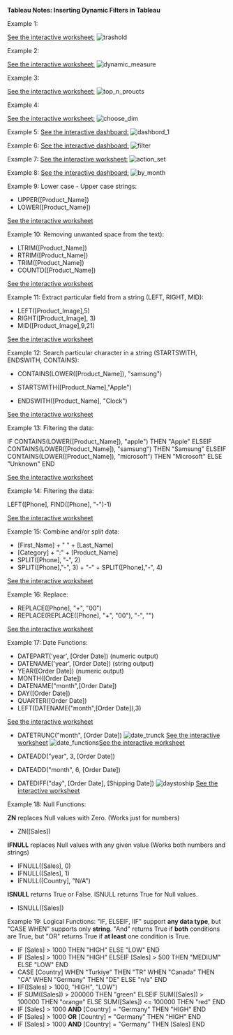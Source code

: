 **Tableau Notes: Inserting Dynamic Filters in Tableau**

Example 1:

[See the interactive worksheet:](https://public.tableau.com/views/Ayse_Dynamic_WorkSheet_1/InsertingDynamicTreshold?:language=en-US&:sid=&:redirect=auth&:display_count=n&:origin=viz_share_link)
![trashold](https://github.com/user-attachments/assets/27537487-b53a-49a2-8798-8bafacbc8cb7)

Example 2:

[See the interactive worksheet:](https://public.tableau.com/app/profile/ayse.gocer/viz/Ayse_Dynamic_WorkSheet/DynamicMeasures)
![dynamic_measure](https://github.com/user-attachments/assets/f3c65be8-8007-4c2a-8fb1-cee2d8aea254)

Example 3:

[See the interactive worksheet:](https://public.tableau.com/app/profile/ayse.gocer/viz/Ayse_Dynamic_WorkSheet_2/DynamicFilters)
![top_n_proucts](https://github.com/user-attachments/assets/3cac2852-ce8c-4586-902f-1197837a2986)

Example 4:

[See the interactive worksheet:](https://public.tableau.com/app/profile/ayse.gocer/viz/Ayse_Dynamic_WorkSheet_3/DynamicDimensions)
![choose_dim](https://github.com/user-attachments/assets/6e394154-fd1b-457c-9e19-ef254dab27fa)

Example 5:
[See the interactive dashboard:](https://public.tableau.com/app/profile/ayse.gocer/viz/Ayse_Dynamic_WorkSheet_4/Dashboard1?publish=yes)
![dashbord_1](https://github.com/user-attachments/assets/31a7e4aa-0d41-48ea-9c73-e21c5bd5d7ea)

Example 6:
[See the interactive dashboard:](https://public.tableau.com/app/profile/ayse.gocer/viz/Ayse_Dynamic_WorkSheet_5/Dashboard2?publish=yes)
![filter](https://github.com/user-attachments/assets/cb582d30-acb4-4a4c-a67b-669b6e53d365)

Example 7:
[See the interactive worksheet:](https://public.tableau.com/app/profile/ayse.gocer/viz/Ayse_Dynamic_WorkSheet_6/Sheet7?publish=yes)
![action_set](https://github.com/user-attachments/assets/08bfa68f-fb74-4a44-82ae-97630350bb6b)

Example 8:
[See the interactive dashboard:](https://public.tableau.com/app/profile/ayse.gocer/viz/Ayse_Dynamic_WorkSheet_7/Dashboard3?publish=yes)
![by_month](https://github.com/user-attachments/assets/c8a4e5df-2b39-4106-be9e-fe013fa35ed5)

Example 9: Lower case - Upper case strings:

 - UPPER([Product_Name]) 
 - LOWER([Product_Name])
   
[See the interactive worksheet](https://public.tableau.com/app/profile/ayse.gocer/viz/AyseGocer_dynamic_worksheet_8/LowerUpper?publish=yes)

Example 10: Removing unwanted space from the text):

- LTRIM([Product_Name])
- RTRIM([Product_Name])
- TRIM([Product_Name])
- COUNTD([Product_Name])

[See the interactive worksheet](https://public.tableau.com/app/profile/ayse.gocer/viz/AyseGocer_dynamic_worksheet_9/LTRIMRTRIMTRIM?publish=yes)

Example 11: Extract particular field from a string (LEFT, RIGHT, MID):

- LEFT([Product_Image],5)
- RIGHT([Product_Image], 3)
- MID([Product_Image],9,21)

[See the interactive worksheet](https://public.tableau.com/app/profile/ayse.gocer/viz/AyseGocer_dynamic_worksheet_10/LEFTRIGHTMID?publish=yes)

Example 12: Search particular character in a string (STARTSWITH, ENDSWITH, CONTAINS):

- CONTAINS(LOWER([Product_Name]), "samsung")

- STARTSWITH([Product_Name],"Apple")

- ENDSWITH([Product_Name], "Clock")

[See the interactive worksheet](https://public.tableau.com/app/profile/ayse.gocer/viz/AyseGocer_dynamic_worksheet_11/SEARCH?publish=yes)

Example 13: Filtering the data:

IF CONTAINS(LOWER([Product_Name]), "apple") THEN "Apple"
ELSEIF CONTAINS(LOWER([Product_Name]), "samsung") THEN "Samsung"
ELSEIF CONTAINS(LOWER([Product_Name]), "microsoft") THEN "Microsoft"
ELSE "Unknown"
END

[See the interactive worksheet](https://public.tableau.com/app/profile/ayse.gocer/viz/AyseGocer_dynamic_worksheet_12/FILTERINGDATA?publish=yes)

Example 14: Filtering the data:

LEFT([Phone], FIND([Phone], "-")-1)

[See the interactive worksheet](https://public.tableau.com/app/profile/ayse.gocer/viz/AyseGocer_dynamic_worksheet_13/FINDFINDNTH?publish=yes)

Example 15: Combine and/or split data:

- [First_Name] + " " + [Last_Name]
- [Category] + ":" + [Product_Name]
- SPLIT([Phone], "-", 2)
- SPLIT([Phone],"-", 3) + "-" + SPLIT([Phone],"-", 4)
  
[See the interactive worksheet](https://public.tableau.com/app/profile/ayse.gocer/viz/AyseGocer_dynamic_worksheet_14/SPLITCOMBINE?publish=yes)

Example 16: Replace:

- REPLACE([Phone], "+", "00")
- REPLACE(REPLACE([Phone], "+", "00"), "-", "")

[See the interactive worksheet](https://public.tableau.com/app/profile/ayse.gocer/viz/AyseGocer_dynamic_worksheet_15/REPLACE?publish=yes)

Example 17: Date Functions:

- DATEPART('year', [Order Date]) (numeric output)
- DATENAME('year', [Order Date]) (string output)
- YEAR([Order Date]) (numeric output)
- MONTH([Order Date])
- DATENAME("month",[Order Date])
- DAY([Order Date])
- QUARTER([Order Date])
- LEFT(DATENAME("month",[Order Date]),3)

[See the interactive worksheet](https://public.tableau.com/app/profile/ayse.gocer/viz/Ayse_Dynamic_WorkSheet_16/DATEFUNCTIONS?publish=yes)
- DATETRUNC("month", [Order Date])
![date_trunck](https://github.com/user-attachments/assets/671bb784-e3fc-41a2-b65a-8dd77535886d)
[See the interactive worksheet](https://public.tableau.com/app/profile/ayse.gocer/viz/Ayse_Dynamic_WorkSheet_18/DATETRUNC?publish=yes)
![date_functions](https://github.com/user-attachments/assets/b03da04e-b5fb-4936-b36a-f923c5e12ce0)[See the interactive worksheet](https://public.tableau.com/app/profile/ayse.gocer/viz/Ayse_Dynamic_WorkSheet_17/DATEFUNCTIONS?publish=yes)

- DATEADD("year", 3, [Order Date])
- DATEADD("month", 6, [Order Date])
- DATEDIFF("day", [Order Date], [Shipping Date])
![daystoship](https://github.com/user-attachments/assets/24f7cf7d-a5d8-4457-8d5f-582e67e48ef5)
[See the interactive worksheet](https://public.tableau.com/app/profile/ayse.gocer/viz/Ayse_Dynamic_WorkSheet_19/DATEADD?publish=yes)

Example 18: Null Functions:

**ZN** replaces Null values with Zero. (Works just for numbers)
- ZN([Sales])

**IFNULL** replaces Null values with any given value (Works both numbers and strings)
- IFNULL([Sales], 0)
- IFNULL([Sales], 1)
- IFNULL([Country], "N/A")

**ISNULL** returns True or False. ISNULL returns True for Null values.
- ISNULL([Sales])

Example 19: Logical Functions: "IF, ELSEIF, IIF" support **any data type**, but "CASE WHEN" supports only **string**. "And" returns True if **both** conditions are True, but "OR" returns True if **at least** one condition is True.

- IF [Sales] > 1000 THEN "HIGH" ELSE "LOW" END
- IF [Sales] > 1000 THEN "HIGH" ELSEIF [Sales] > 500 THEN "MEDIUM" ELSE "LOW" END
- CASE [Country] WHEN "Turkiye" THEN "TR" WHEN "Canada" THEN "CA" WHEN "Germany" THEN "DE" ELSE "n/a" END
- IIF([Sales] > 1000, "HIGH", "LOW")
- IF SUM([Sales]) > 200000 THEN "green" ELSEIF SUM([Sales]) > 100000 THEN "orange" ELSE SUM([Sales]) <= 100000 THEN "red" END
- IF [Sales] > 1000 **AND** [Country] = "Germany" THEN "HIGH" END
- IF [Sales] > 1000 **OR** [Country] = "Germany" THEN "HIGH" END
- IF [Sales] > 1000 **AND** [Country] = "Germany" THEN [Sales] END
